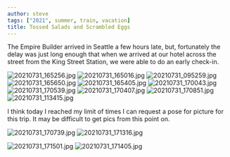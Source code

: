 ```yaml
---
author: steve
tags: ["2021", summer, train, vacation]
title: Tossed Salads and Scrambled Eggs
---
```

The Empire Builder arrived in Seattle a few hours late, but, fortunately the delay was just long enough that when we arrived at our hotel across the street from the King Street Station, we were able to do an early check-in.  

![20210731_165256.jpg]({{site.baseurl}}/assets/media/20210731_165256.jpg)
![20210731_165016.jpg]({{site.baseurl}}/assets/media/20210731_165016.jpg)
![20210731_095259.jpg]({{site.baseurl}}/assets/media/20210731_095259.jpg)
![20210731_165650.jpg]({{site.baseurl}}/assets/media/20210731_165650.jpg)
![20210731_165405.jpg]({{site.baseurl}}/assets/media/20210731_165405.jpg)
![20210731_170043.jpg]({{site.baseurl}}/assets/media/20210731_170043.jpg)
![20210731_170539.jpg]({{site.baseurl}}/assets/media/20210731_170539.jpg)
![20210731_170407.jpg]({{site.baseurl}}/assets/media/20210731_170407.jpg)
![20210731_170851.jpg]({{site.baseurl}}/assets/media/20210731_170851.jpg)
![20210731_113415.jpg]({{site.baseurl}}/assets/media/20210731_113415.jpg)

I think today I reached my limit of times I can request a pose for picture for this trip. It may be difficult to get pics from this point on.  

![20210731_170739.jpg]({{site.baseurl}}/assets/media/20210731_170739.jpg)
![20210731_171316.jpg]({{site.baseurl}}/assets/media/20210731_171316.jpg)


![20210731_171501.jpg]({{site.baseurl}}/assets/media/20210731_171501.jpg)
![20210731_171405.jpg]({{site.baseurl}}/assets/media/20210731_171405.jpg)
